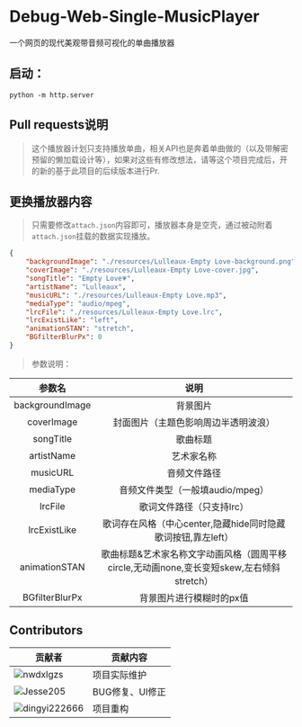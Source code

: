 # Debug-Web-Single-MusicPlayer
一个网页的现代美观带音频可视化的单曲播放器

## 启动：
```
python -m http.server
```

## Pull requests说明
> 这个播放器计划只支持播放单曲，相关API也是奔着单曲做的（以及带解密预留的懒加载设计等），如果对这些有修改想法，请等这个项目完成后，开的新的基于此项目的后续版本进行Pr.

## 更换播放器内容
> 只需要修改`attach.json`内容即可，播放器本身是空壳，通过被动附着`attach.json`挂载的数据实现播放。
```json
{
    "backgroundImage": "./resources/Lulleaux-Empty Love-background.png",
    "coverImage": "./resources/Lulleaux-Empty Love-cover.jpg",
    "songTitle": "Empty Love💗",
    "artistName": "Lulleaux",
    "musicURL": "./resources/Lulleaux-Empty Love.mp3",
    "mediaType": "audio/mpeg",
    "lrcFile": "./resources/Lulleaux-Empty Love.lrc",
    "lrcExistLike": "left",
    "animationSTAN": "stretch",
    "BGfilterBlurPx": 0
}
```
> 参数说明：

|     参数名      |                                           说明                                            |
| :-------------: | :---------------------------------------------------------------------------------------: |
| backgroundImage |                                         背景图片                                          |
|   coverImage    |                           封面图片（主题色影响周边半透明波浪）                            |
|    songTitle    |                                         歌曲标题                                          |
|   artistName    |                                        艺术家名称                                         |
|    musicURL     |                                       音频文件路径                                        |
|    mediaType    |                             音频文件类型（一般填audio/mpeg）                              |
|     lrcFile     |                                 歌词文件路径（只支持lrc）                                 |
|  lrcExistLike   |               歌词存在风格（中心center,隐藏hide同时隐藏歌词按钮,靠左left）                |
|  animationSTAN  | 歌曲标题&艺术家名称文字动画风格（圆周平移circle,无动画none,变长变短skew,左右倾斜stretch） |
| BGfilterBlurPx  |                                 背景图片进行模糊时的px值                                  |


## Contributors
| 贡献者                                                       | 贡献内容        |
| ------------------------------------------------------------ | --------------- |
| ![nwdxlgzs](https://github.com/nwdxlgzs.png?size=50)         | 项目实际维护    |
| ![Jesse205](https://github.com/Jesse205.png?size=50)         | BUG修复、UI修正 |
| ![dingyi222666](https://github.com/dingyi222666.png?size=50) | 项目重构        |
